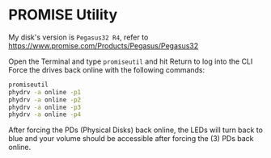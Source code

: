 # PROMISE Utility

My disk's version is `Pegasus32 R4`, refer to https://www.promise.com/Products/Pegasus/Pegasus32



Open the Terminal and type `promiseutil` and hit Return to log into the CLI
Force the drives back online with the following commands:



```bash
promiseutil
phydrv -a online -p1
phydrv -a online -p2
phydrv -a online -p3
phydrv -a online -p4
```

After forcing the PDs (Physical Disks) back online, the LEDs will turn back to blue and your volume should be accessible after forcing the (3) PDs back online.